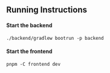 ## Running Instructions
#### Start the backend

```./backend/gradlew bootrun -p backend```
#### Start the frontend

```pnpm -C frontend dev```